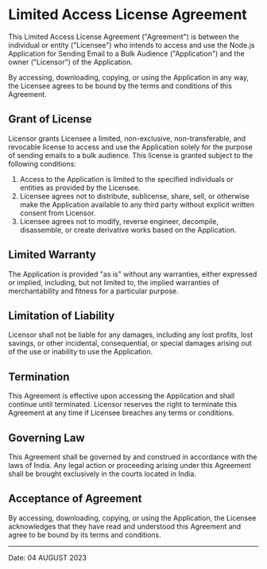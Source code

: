 # Limited Access License Agreement

This Limited Access License Agreement ("Agreement") is between the individual or entity ("Licensee") who intends to access and use the Node.js Application for Sending Email to a Bulk Audience ("Application") and the owner ("Licensor") of the Application.

By accessing, downloading, copying, or using the Application in any way, the Licensee agrees to be bound by the terms and conditions of this Agreement.

## Grant of License

Licensor grants Licensee a limited, non-exclusive, non-transferable, and revocable license to access and use the Application solely for the purpose of sending emails to a bulk audience. This license is granted subject to the following conditions:

1. Access to the Application is limited to the specified individuals or entities as provided by the Licensee.
2. Licensee agrees not to distribute, sublicense, share, sell, or otherwise make the Application available to any third party without explicit written consent from Licensor.
3. Licensee agrees not to modify, reverse engineer, decompile, disassemble, or create derivative works based on the Application.

## Limited Warranty

The Application is provided "as is" without any warranties, either expressed or implied, including, but not limited to, the implied warranties of merchantability and fitness for a particular purpose.

## Limitation of Liability

Licensor shall not be liable for any damages, including any lost profits, lost savings, or other incidental, consequential, or special damages arising out of the use or inability to use the Application.

## Termination

This Agreement is effective upon accessing the Application and shall continue until terminated. Licensor reserves the right to terminate this Agreement at any time if Licensee breaches any terms or conditions.

## Governing Law

This Agreement shall be governed by and construed in accordance with the laws of India. Any legal action or proceeding arising under this Agreement shall be brought exclusively in the courts located in India.

## Acceptance of Agreement

By accessing, downloading, copying, or using the Application, the Licensee acknowledges that they have read and understood this Agreement and agree to be bound by its terms and conditions.

---

Date: 04 AUGUST 2023

